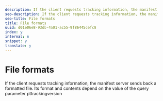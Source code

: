 ```yaml
---
description: If the client requests tracking information, the manifest server sends back a formatted file. Its format and contents depend on the value of the query parameter pttrackingversion
seo-description: If the client requests tracking information, the manifest server sends back a formatted file. Its format and contents depend on the value of the query parameter pttrackingversion
seo-title: File formats
title: File formats
uuid: d01e06e8-93db-4a01-ac55-9f86445cefc8
index: y
internal: n
snippet: y
translate: y
---
```


# File formats

If the client requests tracking information, the manifest server sends back a formatted file. Its format and contents depend on the value of the query parameter pttrackingversion

